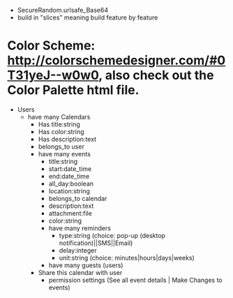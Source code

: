  * SecureRandom.urlsafe_Base64
 * build in "slices" meaning build feature by feature

 # Color Scheme: http://colorschemedesigner.com/#0T31yeJ--w0w0, also check out the Color Palette html file.

 * Users
 	* have many Calendars
	 	* Has title:string
	 	* Has color:string
	 	* Has description:text
	 	* belongs_to user
	 	* have many events
	 		* title:string
	 		* start:date_time
	 		* end:date_time
	 		* all_day:boolean
	 		* location:string
	 		* belongs_to calendar
	 		* description:text
	 		* attachment:file
	 		* color:string
	 		* have many reminders
	 			* type:string (choice: pop-up (desktop notification)||SMS||Email)
	 			* delay:integer
	 			* unit:string (choice: minutes|hours|days|weeks)
	 		* have many guests (users)
	 	* Share this calendar with user
	 		* permission settings (See all event details | Make Changes to events)
